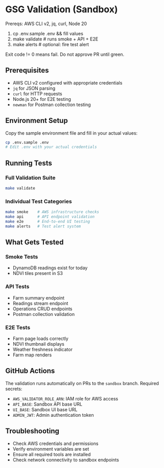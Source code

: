 # GSG Validation (Sandbox)
Prereqs: AWS CLI v2, jq, curl, Node 20

1) cp .env.sample .env && fill values
2) make validate       # runs smoke + API + E2E
3) make alerts         # optional: fire test alert

Exit code != 0 means fail. Do not approve PR until green.

## Prerequisites

- AWS CLI v2 configured with appropriate credentials
- `jq` for JSON parsing
- `curl` for HTTP requests
- Node.js 20+ for E2E testing
- `newman` for Postman collection testing

## Environment Setup

Copy the sample environment file and fill in your actual values:

```bash
cp .env.sample .env
# Edit .env with your actual credentials
```

## Running Tests

### Full Validation Suite
```bash
make validate
```

### Individual Test Categories
```bash
make smoke    # AWS infrastructure checks
make api      # API endpoint validation
make e2e      # End-to-end UI testing
make alerts   # Test alert system
```

## What Gets Tested

### Smoke Tests
- DynamoDB readings exist for today
- NDVI tiles present in S3

### API Tests
- Farm summary endpoint
- Readings stream endpoint
- Operations CRUD endpoints
- Postman collection validation

### E2E Tests
- Farm page loads correctly
- NDVI thumbnail displays
- Weather freshness indicator
- Farm map renders

## GitHub Actions

The validation runs automatically on PRs to the `sandbox` branch. Required secrets:

- `AWS_VALIDATOR_ROLE_ARN`: IAM role for AWS access
- `API_BASE`: Sandbox API base URL
- `UI_BASE`: Sandbox UI base URL
- `ADMIN_JWT`: Admin authentication token

## Troubleshooting

- Check AWS credentials and permissions
- Verify environment variables are set
- Ensure all required tools are installed
- Check network connectivity to sandbox endpoints




